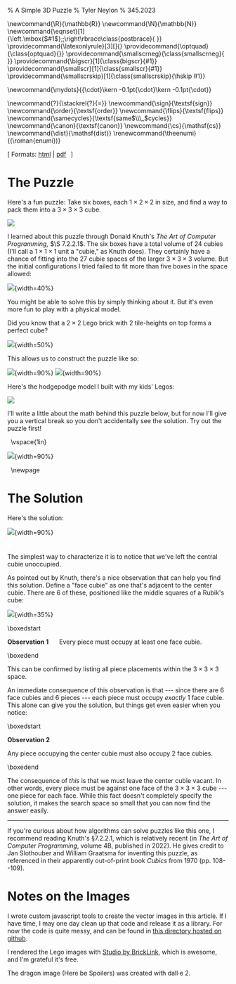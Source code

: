 % A Simple 3D Puzzle
% Tyler Neylon
% 345.2023

\newcommand{\R}{\mathbb{R}}
\newcommand{\N}{\mathbb{N}}
\newcommand{\eqnset}[1]{\left.\mbox{$#1$}\;\;\right\rbrace\class{postbrace}{ }}
\providecommand{\latexonlyrule}[3][]{}
\providecommand{\optquad}{\class{optquad}{}}
\providecommand{\smallscrneg}{\class{smallscrneg}{ }}
\providecommand{\bigscr}[1]{\class{bigscr}{#1}}
\providecommand{\smallscr}[1]{\class{smallscr}{#1}}
\providecommand{\smallscrskip}[1]{\class{smallscrskip}{\hskip #1}}

\newcommand{\mydots}{{\cdot}\kern -0.1pt{\cdot}\kern -0.1pt{\cdot}}

\newcommand{\?}{\stackrel{?}{=}}
\newcommand{\sign}{\textsf{sign}}
\newcommand{\order}{\textsf{order}}
\newcommand{\flips}{\textsf{flips}}
\newcommand{\samecycles}{\textsf{same$\\\_$cycles}}
\newcommand{\canon}{\textsf{canon}}
\newcommand{\cs}{\mathsf{cs}}
\newcommand{\dist}{\mathsf{dist}}
\renewcommand{\theenumi}{(\roman{enumi})}

[
Formats:
 [html](http://tylerneylon.com/a/lego_puzzle/lego_puzzle.html) |
 [pdf](http://tylerneylon.com/a/lego_puzzle/lego_puzzle.pdf)
 $\,$
]

# The Puzzle

Here's a fun puzzle: Take six boxes, each $1\times 2\times 2$ in size,
and find a way to pack them into a $3\times 3\times 3$ cube.

![](img/img1.svg)

I learned about this puzzle through Donald Knuth's
*The Art of Computer Programming,* $\S 7.2.2.1$.
The six boxes have a total volume of 24 cubies (I'll call a $1\times 1\times 1$
unit a "cubie," as Knuth does). They certainly have a chance of
fitting into the 27 cubie spaces of the larger $3\times 3\times 3$
volume. But the initial configurations I tried failed to fit more than
five boxes in the space allowed:

![](img/img3.svg){width=40%}

You might be able to solve this by simply thinking about it.
But it's even more fun to play with a physical model.

Did you know that a $2\times 2$ Lego brick with 2
tile-heights on top forms a perfect cube?

![](img/annotated_lego_cube.png){width=50%}

This allows us to construct the puzzle like so:

![](img/piece_steps2.png){width=90%}
![](img/puzzle_box_steps.png){width=90%}

Here's the hodgepodge model I built with my kids' Legos:

![](img/home_model.jpg)

I'll write a little about the math behind this puzzle below,
but for now I'll give you a vertical break so you don't
accidentally see the solution. Try out the puzzle first!

<p>&nbsp;
\vspace{1in}

![](img/here_be_spoilers.jpg){width=90%}

<p>&nbsp;
\newpage

# The Solution

Here's the solution:

![](img/solution_steps.svg){width=90%}

<p>
<svg width="10" height="10" version="1.1"
     style="background-color:#fff"
     id="solution" xmlns="http://www.w3.org/2000/svg">
</svg>
</p>

The simplest way to characterize it is to
notice that we've left the central cubie unoccupied.

As pointed out by Knuth, there's a nice observation
that can help you find this solution.
Define a "face cubie" as one that's adjacent to the center
cubie. There are 6 of these, positioned like the
middle squares of a Rubik's cube:

![](img/face_cubies.svg){width=35%}

<div class="box"> \boxedstart

**Observation 1** $\quad$
Every piece must occupy at least one face cubie.

\boxedend </div>

This can be confirmed by listing all piece
placements within the $3\times 3\times 3$ space.

An immediate consequence of this observation is that ---
since there are 6 face cubies and 6 pieces ---
each piece must occupy *exactly* 1 face cubie.
This alone can give you the solution, but things get
even easier when you notice:

<div class="box"> \boxedstart

**Observation 2** $\quad$

Any piece occupying the center cubie must also
occupy 2 face cubies.

\boxedend </div>

The consequence of *this* is that we must leave
the center cubie vacant. In other words, every
piece must be against one face of the
$3\times 3\times 3$ cube --- one piece for each
face. While this fact doesn't completely specify
the solution, it makes the search space so small
that you can now find the answer easily.

---

If you're curious about how algorithms can solve
puzzles like this one, I recommend reading Knuth's
§7.2.2.1, which is relatively recent
(in *The Art of Computer Programming*, volume 4B, published
in 2022).
He gives credit to Jan Slothouber and William Graatsma for
inventing this puzzle, as referenced in their apparently out-of-print
book *Cubics* from 1970 (pp. 108--109).

# Notes on the Images

I wrote custom javascript tools to create the vector images in this article. If
I have time, I may one day clean up that code and release it as a library. For
now the code is quite messy, and can be found in [this directory hosted on
github](https://github.com/tylerneylon/math/tree/master/lego_puzzle/img_src).

I rendered the Lego images with
[Studio by BrickLink](https://www.bricklink.com/v3/studio/download.page), which
is awesome, and I'm grateful it's free.

The dragon image (Here be Spoilers) was created with dall·e 2.

